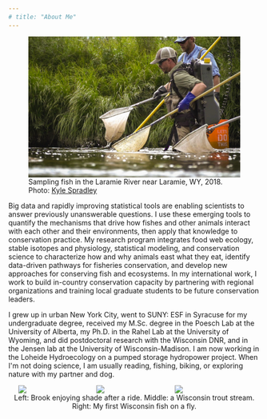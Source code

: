 ```yaml
---
# title: "About Me"
---
```


<figure>
  <img src="bmm_efishing.jpeg" 
       alt="bmm-efishing" 
       width="800"
       style="vertical-align: middle; padding: 0px 20px 0px 0px"/>
  <figcaption>
  Sampling fish in the Laramie River near Laramie, WY, 2018. Photo: <a href="https://www.kspradleyphoto.com/">Kyle Spradley</a>
  </figcaption>
</figure>

Big data and rapidly improving statistical tools are enabling scientists to answer previously unanswerable questions. I use these emerging tools to quantify the mechanisms that drive how fishes and other animals interact with each other and their environments, then apply that knowledge to conservation practice. My research program integrates food web ecology, stable isotopes and physiology, statistical modeling, and conservation science to characterize how and why animals east what they eat, identify data-driven pathways for fisheries conservation, and develop new approaches for conserving fish and ecosystems. In my international work, I work to build in-country conservation capacity by partnering with regional organizations and training local graduate students to be future conservation leaders.

I grew up in urban New York City, went to SUNY: ESF in Syracuse for my undergraduate degree, received my M.Sc. degree in the Poesch Lab at the University of Alberta, my Ph.D. in the Rahel Lab at the University of Wyoming, and did postdoctoral research with the Wisconsin DNR, and in the Jensen lab at the University of Wisconsin-Madison. I am now working in the Loheide Hydroecology on a pumped storage hydropower project. When I'm not doing science, I am usually reading, fishing, biking, or exploring nature with my partner and dog.

<img src="https://live.staticflickr.com/65535/52132847594_e3fcf4f2a7_h.jpg"
    style="float: left; width: 30%; margin-left: 4%; margin-right: 1%; margin-bottom: 0em;"> <img src="https://live.staticflickr.com/65535/52132627573_050062b10e_b.jpg"
    style="float: left; width: 30%; margin-right: 1%; margin-bottom: 0em;"> <img src="https://live.staticflickr.com/65535/52132847194_b842023fc4_b.jpg"
    style="float: left; width: 30%; margin-right: 1%; margin-bottom: 0em;"> <p style="clear: both;"> <p style="text-align: center">Left: Brook enjoying shade after a ride. Middle: a Wisconsin trout stream. Right: My first Wisconsin fish on a fly.</p>

<br>
